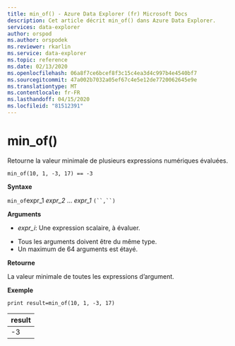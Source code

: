 ```yaml
---
title: min_of() - Azure Data Explorer (fr) Microsoft Docs
description: Cet article décrit min_of() dans Azure Data Explorer.
services: data-explorer
author: orspod
ms.author: orspodek
ms.reviewer: rkarlin
ms.service: data-explorer
ms.topic: reference
ms.date: 02/13/2020
ms.openlocfilehash: 06a8f7ce6bcef8f3c15c4ea3d4c997b4e4540bf7
ms.sourcegitcommit: 47a002b7032a05ef67c4e5e12de7720062645e9e
ms.translationtype: MT
ms.contentlocale: fr-FR
ms.lasthandoff: 04/15/2020
ms.locfileid: "81512391"
---
```

# <a name="min_of"></a>min_of()

Retourne la valeur minimale de plusieurs expressions numériques évaluées.

```kusto
min_of(10, 1, -3, 17) == -3
```

**Syntaxe**

`min_of`expr_1 *expr_2* ... *expr_1* `(``,``)`

**Arguments**

* *expr_i*: Une expression scalaire, à évaluer.

- Tous les arguments doivent être du même type.
- Un maximum de 64 arguments est étayé.

**Retourne**

La valeur minimale de toutes les expressions d’argument.

**Exemple**

```kusto
print result=min_of(10, 1, -3, 17) 
```

|result|
|---|
|-3|